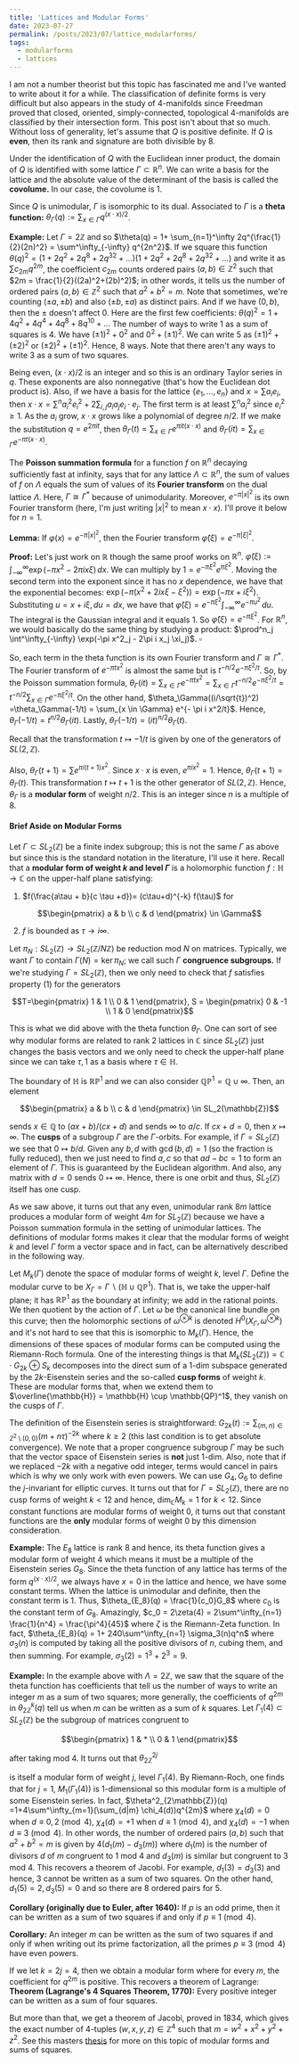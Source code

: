```yaml
---
title: 'Lattices and Modular Forms'
date: 2023-07-27
permalink: /posts/2023/07/lattice_modularforms/
tags:
  - modularforms
  - lattices
---
```


I am not a number theorist but this topic has fascinated me and I've wanted to write about it for a while. The classification of definite forms is very difficult but also appears in the study of 4-manifolds since Freedman proved that closed, oriented, simply-connected, topological 4-manifolds are classified by their intersection form. This post isn't about that so much. Without loss of generality, let's assume that $Q$ is positive definite. If $Q$ is **even**, then its rank and signature are both divisible by 8.

Under the identification of $Q$ with the Euclidean inner product, the domain of $Q$ is identified with some lattice $\Gamma \subset \mathbb{R}^n$. We can write a basis for the lattice and the absolute value of the determinant of the basis is called the **covolume.** In our case, the covolume is 1. 

Since $Q$ is unimodular, $\Gamma$ is isomorphic to its dual. Associated to $\Gamma$ is a **theta function:**
$\theta_\Gamma(q) := \sum_{x\in \Gamma} q^{(x \cdot x)/2}$.

**Example:** Let $\Gamma = 2 \mathbb{Z}$ and so $\theta(q) = 1+ \sum_{n=1}^\infty 2q^{\frac{1}{2}(2n)^2} = \sum^\infty_{-\infty} q^{2n^2}$. If we square this function $\theta(q)^2 = (1+2q^2+2q^8+2q^{32}+...)(1+2q^2+2q^8+2q^{32}+...)$ and write it as $\sum c_{2m}q^{2m}$, the coefficient $c_{2m}$ counts ordered pairs $(a,b) \in \mathbb{Z}^2$ such that $2m = \frac{1}{2}((2a)^2+(2b)^2)$; in other words, it tells us the number of ordered pairs $(a,b) \in \mathbb{Z}^2$ such that $a^2+b^2 = m$. Note that sometimes, we're counting $(\pm a,\pm b)$ and also $(\pm b,\pm a)$ as distinct pairs. And if we have $(0,b)$, then the $\pm$ doesn't affect 0. Here are the first few coefficients:
$\theta(q)^2 = 1 + 4q^2+4q^4+4q^8+8q^{10}+...$
The number of ways to write $1$ as a sum of squares is 4. We have $(\pm 1)^2 + 0^2$ and $0^2 + (\pm 1)^2$. We can write 5 as $(\pm 1)^2+(\pm 2)^2$ or $(\pm 2)^2 + (\pm 1)^2$. Hence, 8 ways. Note that there aren't any ways to write 3 as a sum of two squares.

Being even, $(x\cdot x)/2$ is an integer and so this is an ordinary Taylor series in $q$. These exponents are also nonnegative (that's how the Euclidean dot product is). Also, if we have a basis for the lattice $\{e_1,...,e_n\}$ and $x = \sum a_i e_i$, then $x\cdot x = \sum^n a^2_i e^2_i + 2\sum_{i,j} a_i a_j e_i\cdot e_j$. The first term is at least $\sum^n a^2_i$ since $e^2_i \geq 1$. As the $a_i$ grow, $x\cdot x$ grows like a polynomial of degree $n/2$. If we make the substitution $q = e^{2\pi i t}$, then $\theta_\Gamma(t) = \sum_{x \in \Gamma} e^{\pi it (x\cdot x)}$ and
$\theta_\Gamma(it ) = \sum_{x \in \Gamma} e^{-\pi t (x\cdot x)}$.

The **Poisson summation formula** for a function $f$ on $\mathbb{R}^n$ decaying sufficiently fast at infinity, says that for any lattice $\Lambda \subset \mathbb{R}^n$, the sum of values of $f$ on $\Lambda$ equals the sum of values of its **Fourier transform** on the dual lattice $\Lambda$. Here, $\Gamma \cong \Gamma^*$ because of unimodularity. Moreover, $e^{-\pi |x|^2}$ is its own Fourier transform (here, I'm just writing $|x|^2$ to mean $x \cdot x$). I'll prove it below for $n=1$.

**Lemma:** If $\varphi(x) = e^{-\pi |x|^2}$, then the Fourier transform $\hat{\varphi}(\xi) = e^{-\pi |\xi|^2}$.

**Proof:** Let's just work on $\mathbb{R}$ though the same proof works on $\mathbb{R}^n$. $\hat{\varphi}(\xi):= \int^\infty_{-\infty} \exp(-\pi x^2-2\pi ix \xi) \, dx$. We can multiply by $1 = e^{-\pi \xi^2} e^{\pi \xi^2}$. Moving the second term into the exponent since it has no $x$ dependence, we have that the exponential becomes: $\exp(-\pi(x^2+2ix \xi -\xi^2)) = \exp(-\pi x+i\xi^2)$. Substituting $u = x+i\xi, du = dx$, we have that $\hat{\varphi}(\xi) = e^{-\pi \xi^2} \int^\infty_{-\infty}  e^{-\pi u^2}\, du$. The integral is the Gaussian integral and it equals 1. So $\hat{\varphi}(\xi) = e^{-\pi \xi^2}$. For $\mathbb{R}^n$, we would basically do the same thing by studying a product: $\prod^n_j \int^\infty_{-\infty} \exp(-\pi x^2_j - 2\pi i x_j \xi_j)$. $\square$

So, each term in the theta function is its own Fourier transform and $\Gamma \cong \Gamma^*$. The Fourier transform of $e^{-\pi t x^2}$ is almost the same but is $t^{-n/2}e^{-\pi \xi^2/t}$. So, by the Poisson summation formula, $\theta_\Gamma(it) = \sum_{x \in \Gamma} e^{-\pi t x^2} = \sum_{x \in \Gamma} t^{-n/2} e^{-\pi \xi^2/t} = t^{-n/2} \sum_{x \in \Gamma} e^{-\pi \xi^2/t}$. On the other hand, $\theta_\Gamma((i/\sqrt{t})^2) =\theta_\Gamma(-1/t) = \sum_{x \in \Gamma} e^{- \pi i x^2/t}$. Hence, $\theta_\Gamma(-1/t) = t^{n/2}\theta_\Gamma(it)$. Lastly, $\theta_\Gamma(-1/t) = (it)^{n/2}\theta_\Gamma(t)$.

Recall that the transformation $t \mapsto -1/t$ is given by one of the generators of $SL(2,\mathbb{Z})$. 

Also, $\theta_\Gamma(t + 1) = \sum e^{\pi i(t+1)x^2}$. Since $x\cdot x$ is even, $e^{\pi i x^2} = 1$. Hence, $\theta_\Gamma(t+1) = \theta_\Gamma(t)$. This transformation $t \mapsto t+1$ is the other generator of $SL(2,\mathbb{Z})$. Hence, $\theta_\Gamma$ is a **modular form** of weight $n/2$. This is an integer since $n$ is a multiple of 8.

#### Brief Aside on Modular Forms

Let $\Gamma \subset SL_2(\mathbb{Z})$ be a finite index subgroup; this is not the same $\Gamma$ as above but since this is the standard notation in the literature, I'll use it here. Recall that a **modular form of weight $k$ and level $\Gamma$** is a holomorphic function $f:\mathbb{H} \to \mathbb{C}$ on the upper-half plane satisfying:
1. $f(\frac{a\tau + b}{c \tau +d})= (c\tau+d)^{-k} f(\tau)$ for
```math
\begin{pmatrix} a & b \\ c & d \end{pmatrix} \in \Gamma
```
2. $f$ is bounded as $\tau \to i \infty$.

Let $\pi_N:SL_2(\mathbb{Z}) \to SL_2(\mathbb{Z}/N\mathbb{Z})$ be reduction mod $N$ on matrices. Typically, we want $\Gamma$ to contain $\Gamma(N) = \ker \pi_N$; we call such $\Gamma$ **congruence subgroups.** If we're studying $\Gamma = SL_2(\mathbb{Z})$, then we only need to check that $f$ satisfies property (1) for the generators 
```math
T=\begin{pmatrix} 1 & 1 \\ 0 & 1 \end{pmatrix}, S = \begin{pmatrix} 0 & -1 \\ 1 & 0 \end{pmatrix}
```
This is what we did above with the theta function $\theta_\Gamma$. One can sort of see why modular forms are related to rank 2 lattices in $\mathbb{C}$ since $SL_2(\mathbb{Z})$ just changes the basis vectors and we only need to check the upper-half plane since we can take $\tau, 1$ as a basis where $\tau \in \mathbb{H}$.

The boundary of $\mathbb{H}$ is $\mathbb{RP}^1$ and we can also consider $\mathbb{QP}^1 = \mathbb{Q} \cup \infty$. Then, an element 
```math
\begin{pmatrix} a & b \\ c & d \end{pmatrix} \in SL_2(\mathbb{Z})
```
sends $x \in \mathbb{Q}$ to $(ax+b)/(cx+d)$ and sends $\infty$ to $a/c$. If $cx+d = 0$, then $x \mapsto \infty$. The **cusps** of a subgroup $\Gamma$ are the $\Gamma$-orbits. For example, if $\Gamma = SL_2(\mathbb{Z})$ we see that $0 \mapsto b/d$. Given any $b,d$ with $\gcd(b,d) = 1$ (so the fraction is fully reduced), then we just need to find $a,c$ so that $ad-bc=1$ to form an element of $\Gamma$. This is guaranteed by the Euclidean algorithm. And also, any matrix with $d=0$ sends $0 \mapsto \infty$. Hence, there is one orbit and thus, $SL_2(\mathbb{Z})$ itself has one cusp.

As we saw above, it turns out that any even, unimodular rank $8m$ lattice produces a modular form of weight $4m$ for $SL_2(\mathbb{Z})$ because we have a Poisson summation formula in the setting of unimodular lattices. The definitions of modular forms makes it clear that the modular forms of weight $k$ and level $\Gamma$ form a vector space and in fact, can be alternatively described in the following way. 

Let $M_k(\Gamma)$ denote the space of modular forms of weight $k$, level $\Gamma$. Define the modular curve to be $X_\Gamma = \Gamma ∖ ( \mathbb{H} \cup \mathbb{QP}^1)$. That is, we take the upper-half plane; it has $\mathbb{RP}^1$ as the boundary at infinity; we add in the rational points. We then quotient by the action of $\Gamma$. Let $\omega$ be the canonical line bundle on this curve; then the holomorphic sections of $\omega^{\otimes k}$ is denoted $H^0(X_\Gamma,\omega^{\otimes k})$ and it's not hard to see that this is isomorphic to $M_k(\Gamma)$. Hence, the dimensions of these spaces of modular forms can be computed using the Riemann-Roch formula. One of the interesting things is that $M_k(SL_2(\mathbb{Z})) = \mathbb{C}\cdot G_{2k} \oplus S_k$ decomposes into the direct sum of a 1-dim subspace generated by the $2k$-Eisenstein series and the so-called **cusp forms** of weight $k$. These are modular forms that, when we extend them to $\overline{\mathbb{H}} = \mathbb{H} \cup \mathbb{QP}^1$, they vanish on the cusps of $\Gamma$.

The definition of the Eisenstein series is straightforward:
$G_{2k}(t):= \sum_{(m,n) \in \mathbb{Z}^2 \setminus (0,0)} (m+n \tau)^{-2k}$ where $k \geq 2$ (this last condition is to get absolute convergence). We note that a proper congruence subgroup $\Gamma$ may be such that the vector space of Eisenstein series is **not** just 1-dim. Also, note that if we replaced $-2k$ with a negative odd integer, terms would cancel in pairs which is why we only work with even powers. We can use $G_4,G_6$ to define the $j$-invariant for elliptic curves. It turns out that for $\Gamma = SL_2(\mathbb{Z})$, there are no cusp forms of weight $k < 12$ and hence, $\dim_\mathbb{C} M_k = 1$ for $k<12$. Since constant functions are modular forms of weight 0, it turns out that constant functions are the **only** modular forms of weight 0 by this dimension consideration.

**Example:** The $E_8$ lattice is rank 8 and hence, its theta function gives a modular form of weight 4 which means it must be a multiple of the Eisenstein series $G_8$. Since the theta function of any lattice has terms of the form $q^{(x \cdot x)/2}$, we always have $x=0$ in the lattice and hence, we have some constant terms. When the lattice is unimodular and definite, then the constant term is 1. Thus, $\theta_{E_8}(q) = \frac{1}{c_0}G_8$ where $c_0$ is the constant term of $G_8$. Amazingly, $c_0 = 2\zeta(4) = 2\sum^\infty_{n=1} \frac{1}{n^4} = \frac{\pi^4}{45}$ where $\zeta$ is the Riemann-Zeta function.
In fact, $\theta_{E_8}(q) = 1+ 240\sum^\infty_{n=1} \sigma_3(n)q^n$ where $\sigma_3(n)$ is computed by taking all the positive divisors of $n$, cubing them, and then summing. For example, $\sigma_3(2) = 1^3+2^3 = 9$.

**Example:** In the example above with $\Lambda = 2\mathbb{Z}$, we saw that the square of the theta function has coefficients that tell us the number of ways to write an integer $m$ as a sum of two squares; more generally, the coefficients of $q^{2m}$ in $\theta^k_{2\mathbb{Z}}(q)$ tell us when $m$ can be written as a sum of $k$ squares. Let $\Gamma_1(4) \subset SL_2(\mathbb{Z})$ be the subgroup of matrices congruent to 
```math
\begin{pmatrix} 1 & * \\ 0 & 1 \end{pmatrix}
```
after taking mod 4. It turns out that $\theta^{2j}_{2\mathbb{Z}}$ 

is itself a modular form of weight $j$, level $\Gamma_1(4)$. By Riemann-Roch, one finds that for $j=1$, $M_1(\Gamma_1(4))$ is 1-dimensional so this modular form is a multiple of some Eisenstein series. In fact,
$\theta^2_{2\mathbb{Z}}(q) =1+4\sum^\infty_{m=1}(\sum_{d|m} \chi_4(d))q^{2m}$ where $\chi_4(d)=0$ when $d \equiv 0,2 \pmod{4}$, $\chi_4(d)=+1$ when $d \equiv 1 \pmod{4}$, and $\chi_4(d)=-1$ when $d \equiv 3 \pmod{4}$. In other words, the number of ordered pairs $(a,b)$ such that $a^2+b^2 = m$ is given by $4(d_1(m)-d_3(m))$ where $d_1(m)$ is the number of divisors $d$ of $m$ congruent to 1 mod 4 and $d_3(m)$ is similar but congruent to 3 mod 4. This recovers a theorem of Jacobi.
For example, $d_1(3)=d_3(3)$ and hence, 3 cannot be written as a sum of two squares. On the other hand, $d_1(5) = 2,d_3(5)=0$ and so there are 8 ordered pairs for 5.

**Corollary (originally due to Euler, after 1640):** If $p$ is an odd prime, then it can be written as a sum of two squares if and only if $p \equiv 1 \pmod{4}$.

**Corollary:** An integer $m$ can be written as the sum of two squares if and only if when writing out its prime factorization, all the primes $p \equiv 3 \pmod{4}$ have even powers.

If we let $k=2j = 4$, then we obtain a modular form where for every $m$, the coefficient for $q^{2m}$ is positive. This recovers a theorem of Lagrange:
**Theorem (Lagrange's 4 Squares Theorem, 1770):** Every positive integer can be written as a sum of four squares.

But more than that, we get a theorem of Jacobi, proved in 1834, which gives the exact number of 4-tuples $(w,x,y,z) \in \mathbb{Z}^4$ such that $m=w^2+x^2+y^2+z^2$. See this masters [thesis](https://www.universiteitleiden.nl/binaries/content/assets/science/mi/scripties/varmamaster.pdf) for more on this topic of modular forms and sums of squares.
